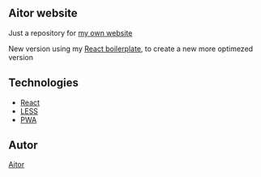 ## Aitor website

Just a repository for [my own website](http://torian12321.github.io/dist/)

New version using my [React boilerplate](https://github.com/torian12321/React-test), to create a new more optimezed version


## Technologies

- [React](https://facebook.github.io/react/)
- [LESS](http://lesscss.org/)
- [PWA](https://codelabs.developers.google.com/codelabs/your-first-pwapp/#0)


## Autor

[Aitor](https://github.com/torian12321/my_web/dist/)
